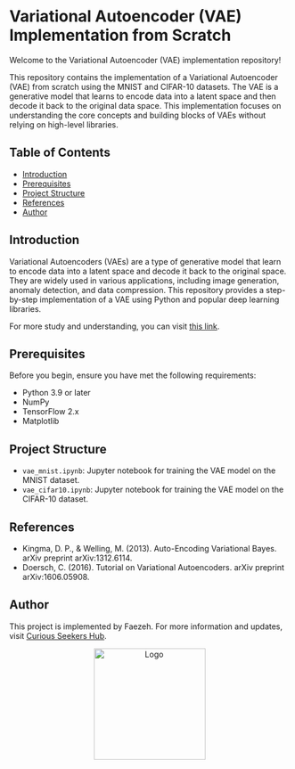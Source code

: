 # Variational Autoencoder (VAE) Implementation from Scratch

Welcome to the Variational Autoencoder (VAE) implementation repository!

This repository contains the implementation of a Variational Autoencoder (VAE) from scratch using the MNIST and CIFAR-10 datasets. The VAE is a generative model that learns to encode data into a latent space and then decode it back to the original data space. This implementation focuses on understanding the core concepts and building blocks of VAEs without relying on high-level libraries.

## Table of Contents

- [Introduction](#introduction)
- [Prerequisites](#prerequisites)
- [Project Structure](#project-structure)
- [References](#references)
- [Author](#author)


## Introduction

Variational Autoencoders (VAEs) are a type of generative model that learn to encode data into a latent space and decode it back to the original space. They are widely used in various applications, including image generation, anomaly detection, and data compression. This repository provides a step-by-step implementation of a VAE using Python and popular deep learning libraries.

For more study and understanding, you can visit [this link](https://faezehmfr.wixsite.com/curiousseekers/post/implementation-of-a-variational-autoencoder-vae-from-scratch-on-mnist-dataset).


## Prerequisites

Before you begin, ensure you have met the following requirements:

- Python 3.9 or later
- NumPy
- TensorFlow 2.x
- Matplotlib

## Project Structure
- `vae_mnist.ipynb`: Jupyter notebook for training the VAE model on the MNIST dataset.
- `vae_cifar10.ipynb`: Jupyter notebook for training the VAE model on the CIFAR-10 dataset.


## References

- Kingma, D. P., & Welling, M. (2013). Auto-Encoding Variational Bayes. arXiv preprint arXiv:1312.6114.
- Doersch, C. (2016). Tutorial on Variational Autoencoders. arXiv preprint arXiv:1606.05908.

## Author

This project is implemented by Faezeh. For more information and updates, visit [Curious Seekers Hub](https://faezehmfr.wixsite.com/curiousseekers).
 

<p align="center">
  <img src="https://github.com/FaezeMqFr/Variational_Autoencoder/assets/145299921/c06fde5c-de68-4bef-8da0-c222749536e3" alt="Logo" width="200"/>
</p>

